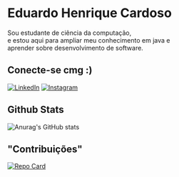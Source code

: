 # Eduardo Henrique Cardoso
Sou estudante de ciência da computação, e estou aqui para ampliar meu conhecimento em java
e aprender sobre desenvolvimento de software.

## Conecte-se cmg :)
[![LinkedIn](https://img.shields.io/badge/LinkedIn-000?style=for-the-badge&logo=linkedin&logoColor=0E76A8)](https://www.linkedin.com/in/eduardo-henrique-cardoso-119212216)
[![Instagram](https://img.shields.io/badge/Instagram-000?style=for-the-badge&logo=instagram)](https://www.instagram.com/oslofrits/)

## Github Stats

![Anurag's GitHub stats](https://github-readme-stats.vercel.app/api?username=OsloFrits&show_icons=true&theme=radical)   ⠀

## "Contribuições"

[![Repo Card](https://github-readme-stats.vercel.app/api/pin/?username=OsloFrits&repo=Banco-de-Dados-JDBC&bg_color=141321&border_color=adacaf&show_icons=true&icon_color=f8d847&title_color=ae3169&text_color=a9fef7)](https://github.com/OsloFrits/Banco-de-Dados-JDBC)